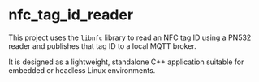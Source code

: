 # nfc_tag_id_reader

This project uses the `libnfc` library to read an NFC tag ID using a PN532 reader and publishes that tag ID to a local MQTT broker.

It is designed as a lightweight, standalone C++ application suitable for embedded or headless Linux environments.
